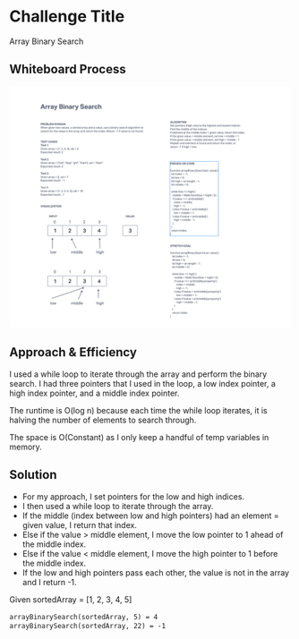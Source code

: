 # Challenge Title
Array Binary Search

## Whiteboard Process
![image](./Whiteboard.png)

## Approach & Efficiency

I used a while loop to iterate through the array and perform the binary search. I had three pointers that I used in the loop, a low index pointer, a high index pointer, and a middle index pointer.

The runtime is O(log n) because each time the while loop iterates, it is halving the number of elements to search through.

The space is O(Constant) as I only keep a handful of temp variables in memory.

## Solution

* For my approach, I set pointers for the low and high indices.
* I then used a while loop to iterate through the array.
* If the middle (index between low and high pointers) had an element = given value, I return that index.
* Else if the value > middle element, I move the low pointer to 1 ahead of the middle index.
* Else if the value < middle element, I move the high pointer to 1 before the middle index.
* If the low and high pointers pass each other, the value is not in the array and I return -1.

Given sortedArray = [1, 2, 3, 4, 5]

    arrayBinarySearch(sortedArray, 5) = 4
    arrayBinarySearch(sortedArray, 22) = -1

